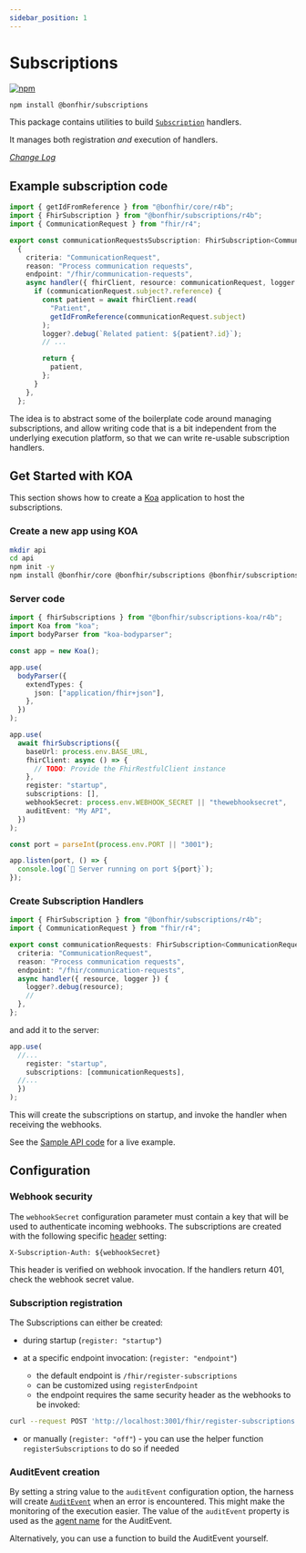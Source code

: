 ```yaml
---
sidebar_position: 1
---
```


# Subscriptions

[![npm](https://img.shields.io/npm/v/@bonfhir/subscriptions)](https://www.npmjs.com/package/@bonfhir/subscriptions)

```bash npm2yarn
npm install @bonfhir/subscriptions
```

This package contains utilities to build [`Subscription`](https://hl7.org/fhir/subscription.html) handlers.

It manages both registration _and_ execution of handlers.

_[Change Log](https://github.com/bonfhir/bonfhir/blob/main/packages/subscriptions/CHANGELOG.md)_

## Example subscription code

```typescript
import { getIdFromReference } from "@bonfhir/core/r4b";
import { FhirSubscription } from "@bonfhir/subscriptions/r4b";
import { CommunicationRequest } from "fhir/r4";

export const communicationRequestsSubscription: FhirSubscription<CommunicationRequest> =
  {
    criteria: "CommunicationRequest",
    reason: "Process communication requests",
    endpoint: "/fhir/communication-requests",
    async handler({ fhirClient, resource: communicationRequest, logger }) {
      if (communicationRequest.subject?.reference) {
        const patient = await fhirClient.read(
          "Patient",
          getIdFromReference(communicationRequest.subject)
        );
        logger?.debug(`Related patient: ${patient?.id}`);
        // ...

        return {
          patient,
        };
      }
    },
  };
```

The idea is to abstract some of the boilerplate code around managing subscriptions, and allow writing code that is a bit
independent from the underlying execution platform, so that we can write re-usable subscription handlers.

## Get Started with KOA

This section shows how to create a [Koa](https://koajs.com/) application to host the subscriptions.

### Create a new app using KOA

```bash npm2yarn
mkdir api
cd api
npm init -y
npm install @bonfhir/core @bonfhir/subscriptions @bonfhir/subscriptions-koa koa @koa/router koa-bodyparser
```

### Server code

```typescript
import { fhirSubscriptions } from "@bonfhir/subscriptions-koa/r4b";
import Koa from "koa";
import bodyParser from "koa-bodyparser";

const app = new Koa();

app.use(
  bodyParser({
    extendTypes: {
      json: ["application/fhir+json"],
    },
  })
);

app.use(
  await fhirSubscriptions({
    baseUrl: process.env.BASE_URL,
    fhirClient: async () => {
      // TODO: Provide the FhirRestfulClient instance
    },
    register: "startup",
    subscriptions: [],
    webhookSecret: process.env.WEBHOOK_SECRET || "thewebhooksecret",
    auditEvent: "My API",
  })
);

const port = parseInt(process.env.PORT || "3001");

app.listen(port, () => {
  console.log(`🚀 Server running on port ${port}`);
});
```

### Create Subscription Handlers

```typescript
import { FhirSubscription } from "@bonfhir/subscriptions/r4b";
import { CommunicationRequest } from "fhir/r4";

export const communicationRequests: FhirSubscription<CommunicationRequest> = {
  criteria: "CommunicationRequest",
  reason: "Process communication requests",
  endpoint: "/fhir/communication-requests",
  async handler({ resource, logger }) {
    logger?.debug(resource);
    //
  },
};
```

and add it to the server:

```typescript
app.use(
  //...
    register: "startup",
    subscriptions: [communicationRequests],
  //...
  })
);
```

This will create the subscriptions on startup, and invoke the handler when receiving the webhooks.

See the [Sample API code](https://github.com/bonfhir/bonfhir/blob/main/samples/sample-api-koa) for a live
example.

## Configuration

### Webhook security

The `webhookSecret` configuration parameter must contain a key that will be used to authenticate incoming webhooks.
The subscriptions are created with the following specific [header](https://hl7.org/fhir/subscription-definitions.html#Subscription.channel.header) setting:

`X-Subscription-Auth: ${webhookSecret}`

This header is verified on webhook invocation.
If the handlers return 401, check the webhook secret value.

### Subscription registration

The Subscriptions can either be created:

- during startup (`register: "startup"`)

- at a specific endpoint invocation: (`register: "endpoint"`)
  - the default endpoint is `/fhir/register-subscriptions`
  - can be customized using `registerEndpoint`
  - the endpoint requires the same security header as the webhooks to be invoked:

```bash
curl --request POST 'http://localhost:3001/fhir/register-subscriptions' --header 'X-Subscription-Auth: thewebhooksecret'
```

- or manually (`register: "off"`) - you can use the helper function `registerSubscriptions` to do so if needed

### AuditEvent creation

By setting a string value to the `auditEvent` configuration option, the harness will create [`AuditEvent`](https://hl7.org/fhir/auditevent.html)
when an error is encountered. This might make the monitoring of the execution easier.
The value of the `auditEvent` property is used as the [agent name](https://hl7.org/fhir/auditevent-definitions.html#AuditEvent.agent.name) for the AuditEvent.

Alternatively, you can use a function to build the AuditEvent yourself.
